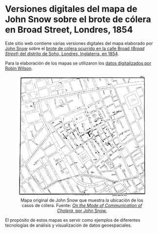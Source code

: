 # Versiones digitales del mapa de John Snow sobre el brote de cólera en Broad Street, Londres, 1854
Este sitio web contiene varias versiones digitales del mapa elaborado por [John Snow](https://en.wikipedia.org/wiki/John_Snow) sobre el [brote de cólera ocurrido en la calle Broad (*Broad Street*) del distrito de Soho, Londres, Inglaterra, en 1854](https://en.wikipedia.org/wiki/1854_Broad_Street_cholera_outbreak).

Para la elaboración de los mapas se utilizaron los [datos digitalizados por Robin Wilson](https://blog.rtwilson.com/john-snows-famous-cholera-analysis-data-in-modern-gis-formats/).

<figure>
  <img src="https://github.com/broadstreet1854/broadstreet1854.github.io/raw/main/img/819px-Snow-cholera-map-1.jpg" alt="Mapa de John Snow">
  <figcaption align="center">Mapa original de John Snow que muestra la ubicación de los casos de cólera. Fuente: <a href="https://archive.org/details/b28985266/page/n57/mode/2up"><em>On the Mode of Communication of Cholera</em>, por John Snow.</a>
  </figcaption>
</figure>

El propósito de estos mapas es servir como ejemplos de diferentes tecnologías de análisis y visualización de datos geoespaciales.
